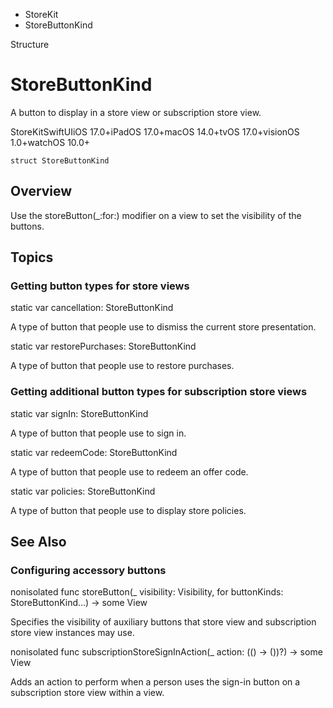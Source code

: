 

- StoreKit
-  StoreButtonKind 

Structure

# StoreButtonKind

A button to display in a store view or subscription store view.

StoreKitSwiftUIiOS 17.0+iPadOS 17.0+macOS 14.0+tvOS 17.0+visionOS 1.0+watchOS 10.0+

``` source
struct StoreButtonKind
```

## Overview

Use the storeButton(_:for:) modifier on a view to set the visibility of the buttons.

## Topics

### Getting button types for store views

static var cancellation: StoreButtonKind

A type of button that people use to dismiss the current store presentation.

static var restorePurchases: StoreButtonKind

A type of button that people use to restore purchases.

### Getting additional button types for subscription store views

static var signIn: StoreButtonKind

A type of button that people use to sign in.

static var redeemCode: StoreButtonKind

A type of button that people use to redeem an offer code.

static var policies: StoreButtonKind

A type of button that people use to display store policies.

## See Also

### Configuring accessory buttons

nonisolated func storeButton(_ visibility: Visibility, for buttonKinds: StoreButtonKind...) -> some View 

Specifies the visibility of auxiliary buttons that store view and subscription store view instances may use.

nonisolated func subscriptionStoreSignInAction(_ action: (() -> ())?) -> some View 

Adds an action to perform when a person uses the sign-in button on a subscription store view within a view.

